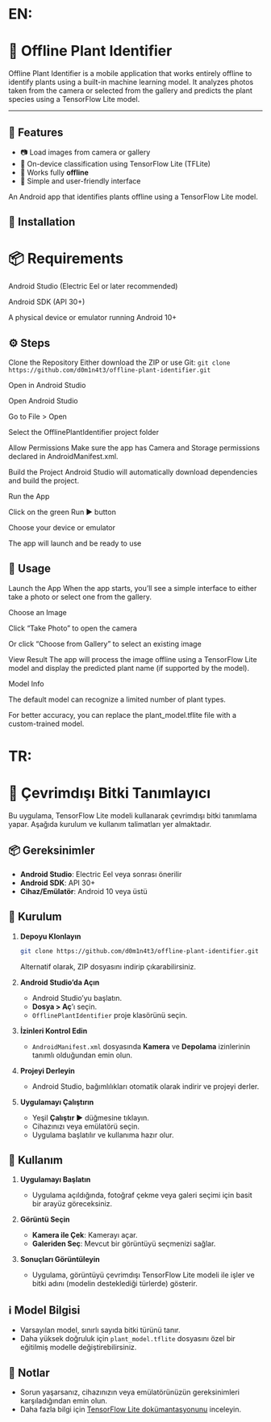 # EN:
# 🌿 Offline Plant Identifier

Offline Plant Identifier is a mobile application that works entirely offline to identify plants using a built-in machine learning model. It analyzes photos taken from the camera or selected from the gallery and predicts the plant species using a TensorFlow Lite model.

---

## 🚀 Features

- 📷 Load images from camera or gallery  
- 🤖 On-device classification using TensorFlow Lite (TFLite)  
- 📡 Works fully **offline**  
- 🧠 Simple and user-friendly interface

An Android app that identifies plants offline using a TensorFlow Lite model.

## 🔧 Installation
# 📦 Requirements
Android Studio (Electric Eel or later recommended)

Android SDK (API 30+)

A physical device or emulator running Android 10+

## ⚙️ Steps
Clone the Repository
Either download the ZIP or use Git:
`git clone https://github.com/d0m1n4t3/offline-plant-identifier.git`

Open in Android Studio

Open Android Studio

Go to File > Open

Select the OfflinePlantIdentifier project folder

Allow Permissions
Make sure the app has Camera and Storage permissions declared in AndroidManifest.xml.

Build the Project
Android Studio will automatically download dependencies and build the project.

Run the App

Click on the green Run ▶️ button

Choose your device or emulator

The app will launch and be ready to use

## 🚀 Usage
Launch the App
When the app starts, you’ll see a simple interface to either take a photo or select one from the gallery.

Choose an Image

Click “Take Photo” to open the camera

Or click “Choose from Gallery” to select an existing image

View Result
The app will process the image offline using a TensorFlow Lite model and display the predicted plant name (if supported by the model).

Model Info

The default model can recognize a limited number of plant types.

For better accuracy, you can replace the plant_model.tflite file with a custom-trained model.

# TR:
# 🌿 Çevrimdışı Bitki Tanımlayıcı

Bu uygulama, TensorFlow Lite modeli kullanarak çevrimdışı bitki tanımlama yapar. Aşağıda kurulum ve kullanım talimatları yer almaktadır.

## 📦 Gereksinimler
- **Android Studio**: Electric Eel veya sonrası önerilir
- **Android SDK**: API 30+
- **Cihaz/Emülatör**: Android 10 veya üstü

## 🔧 Kurulum
1. **Depoyu Klonlayın**
   ```bash
   git clone https://github.com/d0m1n4t3/offline-plant-identifier.git
   ```
   Alternatif olarak, ZIP dosyasını indirip çıkarabilirsiniz.

2. **Android Studio’da Açın**
   - Android Studio’yu başlatın.
   - **Dosya > Aç**’ı seçin.
   - `OfflinePlantIdentifier` proje klasörünü seçin.

3. **İzinleri Kontrol Edin**
   - `AndroidManifest.xml` dosyasında **Kamera** ve **Depolama** izinlerinin tanımlı olduğundan emin olun.

4. **Projeyi Derleyin**
   - Android Studio, bağımlılıkları otomatik olarak indirir ve projeyi derler.

5. **Uygulamayı Çalıştırın**
   - Yeşil **Çalıştır ▶️** düğmesine tıklayın.
   - Cihazınızı veya emülatörü seçin.
   - Uygulama başlatılır ve kullanıma hazır olur.

## 🚀 Kullanım
1. **Uygulamayı Başlatın**
   - Uygulama açıldığında, fotoğraf çekme veya galeri seçimi için basit bir arayüz göreceksiniz.

2. **Görüntü Seçin**
   - **Kamera ile Çek**: Kamerayı açar.
   - **Galeriden Seç**: Mevcut bir görüntüyü seçmenizi sağlar.

3. **Sonuçları Görüntüleyin**
   - Uygulama, görüntüyü çevrimdışı TensorFlow Lite modeli ile işler ve bitki adını (modelin desteklediği türlerde) gösterir.

## ℹ️ Model Bilgisi
- Varsayılan model, sınırlı sayıda bitki türünü tanır.
- Daha yüksek doğruluk için `plant_model.tflite` dosyasını özel bir eğitilmiş modelle değiştirebilirsiniz.

## 📝 Notlar
- Sorun yaşarsanız, cihazınızın veya emülatörünüzün gereksinimleri karşıladığından emin olun.
- Daha fazla bilgi için [TensorFlow Lite dokümantasyonunu](https://www.tensorflow.org/lite) inceleyin.
